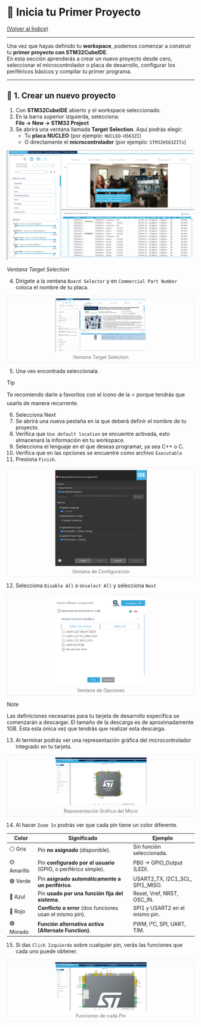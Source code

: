 # 🔨 Inicia tu Primer Proyecto

[(Volver al Índice)](../README.md)

---

Una vez que hayas definido tu **workspace**, podemos comenzar a construir tu **primer proyecto con STM32CubeIDE**.  
En esta sección aprenderás a crear un nuevo proyecto desde cero, seleccionar el microcontrolador o placa de desarrollo, configurar los periféricos básicos y compilar tu primer programa.

---

## 🧱 1. Crear un nuevo proyecto

1. Con **STM32CubeIDE** abierto y el workspace seleccionado.  
2. En la barra superior izquierda, selecciona:  
   **File → New → STM32 Project**
3. Se abrirá una ventana llamada **Target Selection**. Aquí podrás elegir:
   - Tu **placa NUCLEO** (por ejemplo: `NUCLEO-H563ZI`)  
   - O directamente el **microcontrolador** (por ejemplo: `STM32H563ZITx`)

![Ventana Target Selection](Images/iniciar_proyecto/TargetSelection.png)

*Ventana Target Selection*


4. Dirígete a la ventana `Board Selector` y en `Commercial Part Number` coloca el nombre de tu placa. 

<figure style="margin:0; text-align:center; border:1px solid #eaecef; padding:6px; border-radius:6px;">
  <img src="Images/iniciar_proyecto/BoardSelector.png"
       alt="Ventana Target Selection"
       style="max-width:50%; height:auto;" />
  <figcaption style="font-size:0.9em; color:#6a737d; margin-top:4px;">
    Ventana Target Selection
  </figcaption>
</figure>   

5. Una ves encontrada seleccionala. 

> [!TIP]
> Te recomiendo darle a favoritos con el ícono de la ⭐ porque tendrás que usarla de manera recurrente.

6. Selecciona Next
7. Se abrirá una nueva pestaña en la que deberá definir el nombre de tu proyecto. 
8. Verifica que `Use default location` se encuentre activada, esto almacenará la información en tu workspace.
9. Selecciona el lenguaje en el que deseas programar, ya sea C++ o C.
10. Verifica que en las opciones se encuentre como archivo `Executable` 
11. Presiona `Finish`.

<figure style="margin:0; text-align:center; border:1px solid #eaecef; padding:6px; border-radius:6px;">
  <img src="Images/iniciar_proyecto/ConfigurationFile.png"
       alt="Ventana de Configuración"
       style="max-width:50%; height:auto;" />
  <figcaption style="font-size:0.9em; color:#6a737d; margin-top:4px;">
    Ventana de Configuración
  </figcaption>
</figure>   

12. Selecciona `Disable All` o `Unselect All` y selecciona `Next`

<figure style="margin:0; text-align:center; border:1px solid #eaecef; padding:6px; border-radius:6px;">
  <img src="Images/iniciar_proyecto/BoardOptions.png"
       alt="Ventana de Opciones"
       style="max-width:50%; height:auto;" />
  <figcaption style="font-size:0.9em; color:#6a737d; margin-top:4px;">
    Ventana de Opciones
  </figcaption>
</figure>   

> [!NOTE]
> Las definiciones necesarias para tu tarjeta de desarrollo específica se comenzarán a descargar. El tamaño de la descarga es de aproximadamente 1GB.
> Esta esla única vez que tendrás que realizar esta descarga.

13. Al terminar podrás ver una representación gráfica del microcontrolador integrado en tu tarjeta.
<figure style="margin:0; text-align:center; border:1px solid #eaecef; padding:6px; border-radius:6px;">
  <img src="Images/iniciar_proyecto/ReMicro.png"
       alt="Representación Gráfica del Micro"
       style="max-width:50%; height:auto;" />
  <figcaption style="font-size:0.9em; color:#6a737d; margin-top:4px;">
    Representación Gráfica del Micro
  </figcaption>
</figure>   

14. Al hacer `Zoom In` podrás ver que cada pin tiene un color diferente.

| Color       | Significado                                                     | Ejemplo                         |
| ----------- | --------------------------------------------------------------- | ------------------------------- |
| ⚪ Gris    | Pin **no asignado** (disponible).                               | Sin función seleccionada.       |
| 🟡 Amarillo | Pin **configurado por el usuario** (GPIO, o periférico simple). | PB0 → GPIO_Output (LED).        |
| 🟢 Verde    | Pin **asignado automáticamente a un periférico**.               | USART2_TX, I2C1_SCL, SPI1_MISO. |
| 🔵 Azul     | Pin **usado por una función fija del sistema**.                 | Reset, Vref, NRST, OSC_IN.      |
| 🔴 Rojo     | **Conflicto o error** (dos funciones usan el mismo pin).        | SPI1 y USART2 en el mismo pin.  |
| 🟣 Morado   | **Función alternativa activa (Alternate Function)**.            | PWM, I²C, SPI, UART, TIM.       |


15. Si das `Click Izquierdo` sobre cualquier pin, verás las funciones que cada uno puede obtener.
<figure style="margin:0; text-align:center; border:1px solid #eaecef; padding:6px; border-radius:6px;">
  <img src="Images/iniciar_proyecto/FuncionesPin.png"
       alt="Funciones de cada Pin"
       style="max-width:50%; height:auto;" />
  <figcaption style="font-size:0.9em; color:#6a737d; margin-top:4px;">
    Funciones de cada Pin
  </figcaption>
</figure>   






